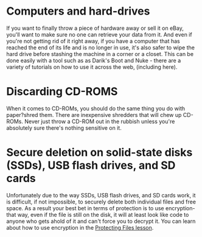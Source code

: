 [Title]: # (Безопасное удаление при отмене аппаратного обеспечения)
[Order]: # (4)

# Computers and hard-drives

If you want to finally throw a piece of hardware away or sell it on eBay, you'll want to make sure no one can retrieve your data from it. And even if you're not getting rid of it right away, if you have a computer that has reached the end of its life and is no longer in use, it's also safer to wipe the hard drive before stashing the machine in a corner or a closet. This can be done easily with a tool such as as Darik's Boot and Nuke - there are a variety of tutorials on how to use it across the web, (including here).

# Discarding CD-ROMS

When it comes to CD-ROMs, you should do the same thing you do with paper?shred them. There are inexpensive shredders that will chew up CD-ROMs. Never just throw a CD-ROM out in the rubbish unless you're absolutely sure there's nothing sensitive on it.

# Secure deletion on solid-state disks (SSDs), USB flash drives, and SD cards

Unfortunately due to the way SSDs, USB flash drives, and SD cards work, it is difficult, if not impossible, to securely delete both individual files and free space. As a result your best bet in terms of protection is to use encryption-that way, even if the file is still on the disk, it will at least look like code to anyone who gets ahold of it and can't force you to decrypt it. You can learn about how to use encryption in the [Protecting Files lesson](umbrella://lesson/protecting-files).